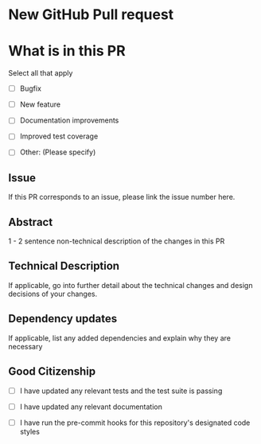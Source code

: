 # New GitHub Pull request

# What is in this PR

Select all that apply

- [ ] Bugfix

- [ ] New feature

- [ ] Documentation improvements

- [ ] Improved test coverage

- [ ] Other: (Please specify)

## Issue

If this PR corresponds to an issue, please link the issue number here.

## Abstract

1 - 2 sentence non-technical description of the changes in this PR

## Technical Description

If applicable, go into further detail about the technical changes and design decisions of your changes.

## Dependency updates

If applicable, list any added dependencies and explain why they are necessary

## Good Citizenship

- [ ] I have updated any relevant tests and the test suite is passing

- [ ] I have updated any relevant documentation

- [ ] I have run the pre-commit hooks for this repository's designated code styles
